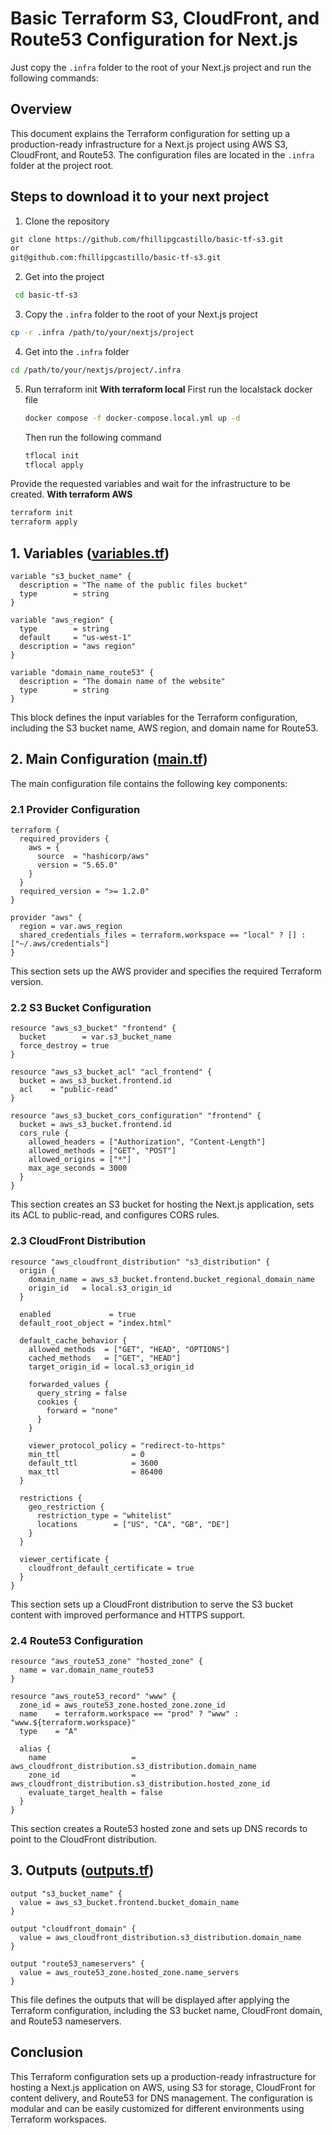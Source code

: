 # Basic Terraform S3, CloudFront, and Route53 Configuration for Next.js
Just copy the `.infra` folder to the root of your Next.js project and run the following commands:


## Overview

This document explains the Terraform configuration for setting up a production-ready infrastructure for a Next.js project using AWS S3, CloudFront, and Route53. The configuration files are located in the `.infra` folder at the project root.


## Steps to download it to your next project
1. Clone the repository
```bash
git clone https://github.com/fhillipgcastillo/basic-tf-s3.git
or
git@github.com:fhillipgcastillo/basic-tf-s3.git
```
2. Get into the project
  ```bash
   cd basic-tf-s3
   ```
3. Copy the `.infra` folder to the root of your Next.js project
  ```bash
  cp -r .infra /path/to/your/nextjs/project
  ```
4. Get into the `.infra` folder
  ```bash
  cd /path/to/your/nextjs/project/.infra
  ```
5. Run terraform init
   **With terraform local**
   First run the localstack docker file
   ```bash
   docker compose -f docker-compose.local.yml up -d
   ```
   Then run the following command
   ```bash
   tflocal init
   tflocal apply
   ```
  Provide the requested variables and wait for the infrastructure to be created.
  **With terraform AWS**
  ```bash
  terraform init
  terraform apply
  ```

## 1. Variables ([variables.tf](variables.tf))

```
variable "s3_bucket_name" {
  description = "The name of the public files bucket"
  type        = string
}

variable "aws_region" {
  type        = string
  default     = "us-west-1"
  description = "aws region"
}

variable "domain_name_route53" {
  description = "The domain name of the website"
  type        = string
}
```

This block defines the input variables for the Terraform configuration, including the S3 bucket name, AWS region, and domain name for Route53.

## 2. Main Configuration ([main.tf](main.tf))

The main configuration file contains the following key components:

### 2.1 Provider Configuration

```
terraform {
  required_providers {
    aws = {
      source  = "hashicorp/aws"
      version = "5.65.0"
    }
  }
  required_version = ">= 1.2.0"
}

provider "aws" {
  region = var.aws_region
  shared_credentials_files = terraform.workspace == "local" ? [] : ["~/.aws/credentials"]
}
```

This section sets up the AWS provider and specifies the required Terraform version.

### 2.2 S3 Bucket Configuration

```
resource "aws_s3_bucket" "frontend" {
  bucket        = var.s3_bucket_name
  force_destroy = true
}

resource "aws_s3_bucket_acl" "acl_frontend" {
  bucket = aws_s3_bucket.frontend.id
  acl    = "public-read"
}

resource "aws_s3_bucket_cors_configuration" "frontend" {
  bucket = aws_s3_bucket.frontend.id
  cors_rule {
    allowed_headers = ["Authorization", "Content-Length"]
    allowed_methods = ["GET", "POST"]
    allowed_origins = ["*"]
    max_age_seconds = 3000
  }
}
```

This section creates an S3 bucket for hosting the Next.js application, sets its ACL to public-read, and configures CORS rules.

### 2.3 CloudFront Distribution

```
resource "aws_cloudfront_distribution" "s3_distribution" {
  origin {
    domain_name = aws_s3_bucket.frontend.bucket_regional_domain_name
    origin_id   = local.s3_origin_id
  }
  
  enabled             = true
  default_root_object = "index.html"
  
  default_cache_behavior {
    allowed_methods  = ["GET", "HEAD", "OPTIONS"]
    cached_methods   = ["GET", "HEAD"]
    target_origin_id = local.s3_origin_id
    
    forwarded_values {
      query_string = false
      cookies {
        forward = "none"
      }
    }
    
    viewer_protocol_policy = "redirect-to-https"
    min_ttl                = 0
    default_ttl            = 3600
    max_ttl                = 86400
  }
  
  restrictions {
    geo_restriction {
      restriction_type = "whitelist"
      locations        = ["US", "CA", "GB", "DE"]
    }
  }
  
  viewer_certificate {
    cloudfront_default_certificate = true
  }
}
```

This section sets up a CloudFront distribution to serve the S3 bucket content with improved performance and HTTPS support.

### 2.4 Route53 Configuration

```
resource "aws_route53_zone" "hosted_zone" {
  name = var.domain_name_route53
}

resource "aws_route53_record" "www" {
  zone_id = aws_route53_zone.hosted_zone.zone_id
  name    = terraform.workspace == "prod" ? "www" : "www.${terraform.workspace}"
  type    = "A"
  
  alias {
    name                   = aws_cloudfront_distribution.s3_distribution.domain_name
    zone_id                = aws_cloudfront_distribution.s3_distribution.hosted_zone_id
    evaluate_target_health = false
  }
}
```

This section creates a Route53 hosted zone and sets up DNS records to point to the CloudFront distribution.

## 3. Outputs ([outputs.tf](outputs.tf))

```
output "s3_bucket_name" {
  value = aws_s3_bucket.frontend.bucket_domain_name
}

output "cloudfront_domain" {
  value = aws_cloudfront_distribution.s3_distribution.domain_name
}

output "route53_nameservers" {
  value = aws_route53_zone.hosted_zone.name_servers
}
```

This file defines the outputs that will be displayed after applying the Terraform configuration, including the S3 bucket name, CloudFront domain, and Route53 nameservers.

## Conclusion

This Terraform configuration sets up a production-ready infrastructure for hosting a Next.js application on AWS, using S3 for storage, CloudFront for content delivery, and Route53 for DNS management. The configuration is modular and can be easily customized for different environments using Terraform workspaces.